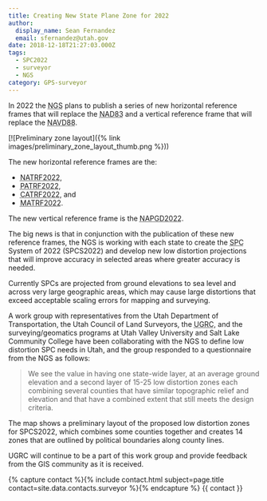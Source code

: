 ```yaml
---
title: Creating New State Plane Zone for 2022
author:
  display_name: Sean Fernandez
  email: sfernandez@utah.gov
date: 2018-12-18T21:27:03.000Z
tags:
  - SPC2022
  - surveyor
  - NGS
category: GPS-surveyor
---
```


In 2022 the <abbr title="National Geodetic Survey">NGS</abbr> plans to publish a series of new horizontal reference frames that will replace the <abbr title="North American Datum of 1983">NAD83</abbr> and a vertical reference frame that will replace the <abbr title="North American Vertical Datum of 1988">NAVD88</abbr>.

[![Preliminary zone layout]({% link images/preliminary_zone_layout_thumb.png %}))

The new horizontal reference frames are the:

- <abbr title="North American Terrestrial Reference Frame of 2022">NATRF2022</abbr>,
- <abbr title="Pacific Terrestrial Reference Frame of 2022">PATRF2022</abbr>,
- <abbr title="Caribbean Terrestrial Reference Frame of 2022">CATRF2022</abbr>, and
- <abbr title="Mariana Terrestrial Reference Frame of 2022">MATRF2022</abbr>.

The new vertical reference frame is the <abbr title="North American-Pacific Geopotential Datum of 2022">NAPGD2022</abbr>.

The big news is that in conjunction with the publication of these new reference frames, the NGS is working with each state to create the <abbr title="State Plane Coordinate">SPC</abbr> System of 2022 (SPCS2022) and develop new low distortion projections that will improve accuracy in selected areas where greater accuracy is needed.

Currently SPCs are projected from ground elevations to sea level and across very large geographic areas, which may cause large distortions that exceed acceptable scaling errors for mapping and surveying.

A work group with representatives from the Utah Department of Transportation, the Utah Council of Land Surveyors, the <abbr title="Utah Geospatial Resource Center">UGRC</abbr>, and the surveying/geomatics programs at Utah Valley University and Salt Lake Community College have been collaborating with the NGS to define low distortion SPC needs in Utah, and the group responded to a questionnaire from the NGS as follows:

> We see the value in having one state-wide layer, at an average ground elevation and a second layer of 15-25 low distortion zones each combining several counties that have similar topographic relief and elevation and that have a combined extent that still meets the design criteria.

The map shows a preliminary layout of the proposed low distortion zones for SPCS2022, which combines some counties together and creates 14 zones that are outlined by political boundaries along county lines.

UGRC will continue to be a part of this work group and provide feedback from the GIS community as it is received.

{% capture contact %}{% include contact.html subject=page.title contact=site.data.contacts.surveyor %}{% endcapture %}
{{ contact }}
